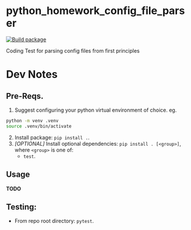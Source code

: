 # python_homework_config_file_parser

[![Build package](https://github.com/jackson15j/python_homework_config_file_parser/actions/workflows/build.yml/badge.svg)](https://github.com/jackson15j/python_homework_config_file_parser/actions/workflows/build.yml)

Coding Test for parsing config files from first principles

# Dev Notes

## Pre-Reqs.

1. Suggest configuring your python virtual environment of choice. eg.

  ```bash
  python -m venv .venv
  source .venv/bin/activate
  ```

2. Install package: `pip install .`.
3. _[OPTIONAL]_ Install optional dependencies: `pip install . [<group>]`, where
   `<group>` is one of:
   * `test`.

## Usage

**TODO**

## Testing:

* From repo root directory: `pytest`.
